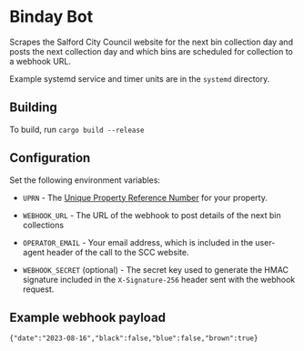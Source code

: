 # Binday Bot

Scrapes the Salford City Council website for the next bin collection day and posts the next collection day and which bins are scheduled for collection to a webhook URL.

Example systemd service and timer units are in the `systemd` directory.

## Building

To build, run `cargo build --release`

## Configuration

Set the following environment variables:

* `UPRN` - The [Unique Property Reference Number](https://en.wikipedia.org/wiki/Unique_Property_Reference_Number) for your property.

* `WEBHOOK_URL` - The URL of the webhook to post details of the next bin collections

* `OPERATOR_EMAIL` - Your email address, which is included in the user-agent header of the call to the SCC website.

* `WEBHOOK_SECRET` (optional) - The secret key used to generate the HMAC signature included in the `X-Signature-256` header sent with the webhook request.

## Example webhook payload

`{"date":"2023-08-16","black":false,"blue":false,"brown":true}`